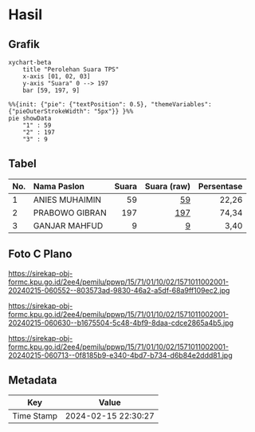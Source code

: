 # Hasil

## Grafik

```mermaid
xychart-beta
    title "Perolehan Suara TPS"
    x-axis [01, 02, 03]
    y-axis "Suara" 0 --> 197
    bar [59, 197, 9]
```

```mermaid
%%{init: {"pie": {"textPosition": 0.5}, "themeVariables": {"pieOuterStrokeWidth": "5px"}} }%%
pie showData
    "1" : 59
    "2" : 197
    "3" : 9
```

## Tabel

| No. | Nama Paslon    | Suara | Suara (raw) | Persentase |
|:--- |:-------------- | -----:| -----------:| ----------:|
| 1   | ANIES MUHAIMIN | 59    | [59][p-1]   | 22,26      |
| 2   | PRABOWO GIBRAN | 197   | [197][p-2]  | 74,34      |
| 3   | GANJAR MAHFUD  | 9     | [9][p-3]    | 3,40       |


[p-1]: https://github.com/gigit-pemilu/pemilu-2024-15-jambi/blob/main/pilpres/hitung-suara/sub/15-jambi/sub/71-kota-jambi/sub/01-telanaipura/sub/1002-buluran-kenali/sub/001-tps/sub/paslon-1.txt
[p-2]: https://github.com/gigit-pemilu/pemilu-2024-15-jambi/blob/main/pilpres/hitung-suara/sub/15-jambi/sub/71-kota-jambi/sub/01-telanaipura/sub/1002-buluran-kenali/sub/001-tps/sub/paslon-2.txt
[p-3]: https://github.com/gigit-pemilu/pemilu-2024-15-jambi/blob/main/pilpres/hitung-suara/sub/15-jambi/sub/71-kota-jambi/sub/01-telanaipura/sub/1002-buluran-kenali/sub/001-tps/sub/paslon-3.txt

## Foto C Plano

https://sirekap-obj-formc.kpu.go.id/2ee4/pemilu/ppwp/15/71/01/10/02/1571011002001-20240215-060552--803573ad-9830-46a2-a5df-68a9ff109ec2.jpg

https://sirekap-obj-formc.kpu.go.id/2ee4/pemilu/ppwp/15/71/01/10/02/1571011002001-20240215-060630--b1675504-5c48-4bf9-8daa-cdce2865a4b5.jpg

https://sirekap-obj-formc.kpu.go.id/2ee4/pemilu/ppwp/15/71/01/10/02/1571011002001-20240215-060713--0f8185b9-e340-4bd7-b734-d6b84e2ddd81.jpg


## Metadata

| Key        | Value               |
| ---------- | ------------------- |
| Time Stamp | 2024-02-15 22:30:27 |



